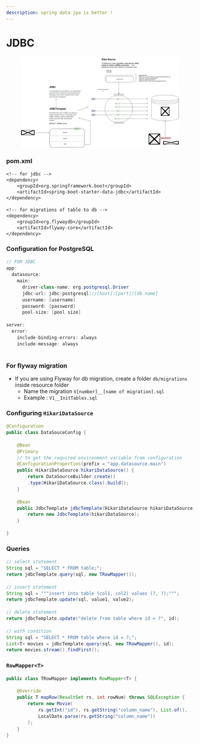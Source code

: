 ```yaml
---
description: spring data jpa is better !
---
```


# JDBC

<figure><img src="../../.gitbook/assets/jdbc.png" alt=""><figcaption></figcaption></figure>

### pom.xml

```markup
<!-- for jdbc -->
<dependency>
	<groupId>org.springframework.boot</groupId>
	<artifactId>spring-boot-starter-data-jdbc</artifactId>
</dependency>

<!-- for migrations of table to db -->
<dependency>
	<groupId>org.flywaydb</groupId>
	<artifactId>flyway-core</artifactId>
</dependency>
```

### Configuration for PostgreSQL

```java
// FOR JDBC
app:
  datasource:
    main:
      driver-class-name: org.postgresql.Driver
      jdbc-url: jdbc:postgresql://[host]:[port]/[db name]
      username: [username]
      password: [password]
      pool-size: [pool size]
      
server:
  error:
    include-binding-errors: always
    include-message: always
  
```

### For flyway migration

* If you are using Flyway for db migration, create a folder `db/migrations` inside resource folder
  * Name the migration `V[number]__[name of migration].sql`
  * Example : `V1__InitTables.sql`

### Configuring `HikariDataSource`

```java
@Configuration
public class DataSouceConfig {

	@Bean
	@Primary
	// to get the required environment variable from configuration
	@ConfigurationProperties(prefix = "app.datasource.main")
	public HikariDataSource hikariDataSource() {
		return DataSourceBuilder.create()
		.type(HikariDataSource.class).build();
	}

	@Bean
	public JdbcTemplate jdbcTemplate(HikariDataSource hikariDataSource) {
		return new JdbcTemplate(hikariDataSource);
	}

}
```

### Queries

```java
// select statement
String sql = "SELECT * FROM table;";
return jdbcTemplate.query(sql, new TRowMapper());

// insert statement
String sql = """insert into table (col1, col2) values (?, ?);""";
return jdbcTemplate.update(sql, value1, value2);

// delete statement
return jdbcTemplate.update("delete from table where id = ?", id);

// with condition
String sql = "SELECT * FROM table where id = ?;";
List<T> movies = jdbcTemplate.query(sql, new TRowMapper(), id);
return movies.stream().findFirst();
```

### `RowMapper<T>`

```java
public class TRowMapper implements RowMapper<T> {

	@Override
	public T mapRow(ResultSet rs, int rowNum) throws SQLException {
		return new Movie(
			rs.getInt("id"), rs.getString("column_name"), List.of(),
			LocalDate.parse(rs.getString("column_name"))
		);
	}
}
```
